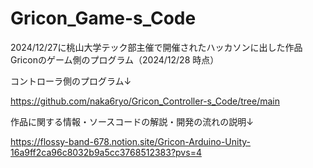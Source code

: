 # Gricon_Game-s_Code
2024/12/27に桃山大学テック部主催で開催されたハッカソンに出した作品Griconのゲーム側のプログラム（2024/12/28 時点）

コントローラ側のプログラム↓

https://github.com/naka6ryo/Gricon_Controller-s_Code/tree/main

作品に関する情報・ソースコードの解説・開発の流れの説明↓

https://flossy-band-678.notion.site/Gricon-Arduino-Unity-16a9ff2ca96c8032b9a5cc3768512383?pvs=4
